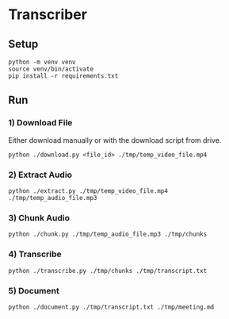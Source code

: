 # Transcriber

## Setup

```
python -m venv venv
source venv/bin/activate
pip install -r requirements.txt
```

## Run

### 1) Download File

Either download manually or with the download script from drive.


```
python ./download.py <file_id> ./tmp/temp_video_file.mp4
```

### 2) Extract Audio

```
python ./extract.py ./tmp/temp_video_file.mp4 ./tmp/temp_audio_file.mp3
```

### 3) Chunk Audio
```
python ./chunk.py ./tmp/temp_audio_file.mp3 ./tmp/chunks
```


### 4) Transcribe

```
python ./transcribe.py ./tmp/chunks ./tmp/transcript.txt
```

### 5) Document
```
python ./document.py ./tmp/transcript.txt ./tmp/meeting.md
```